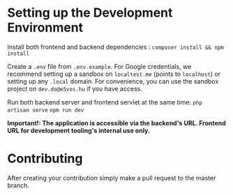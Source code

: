 # Setting up the Development Environment

Install both frontend and backend dependencies :
`composer install && npm install`

Create a `.env` file from `.env.example`. For Google credentials, we recommend setting up a sandbox on `localtest.me` (points to `localhost`) or setting up any `.local` domain. For convenience, you can use the sandbox project on `dev.do@e5vos.hu` if you have access.

Run both backend server and frontend servlet at the same time:
`php artisan serve`
`npm run dev`

**Important!: The application is accessible via the backend's URL. Frontend URL for development tooling's internal use only.**

# Contributing

After creating your contribution simply make a pull request to the master branch.
